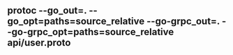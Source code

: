 ## protoc --go_out=. --go_opt=paths=source_relative --go-grpc_out=. --go-grpc_opt=paths=source_relative api/user.proto
